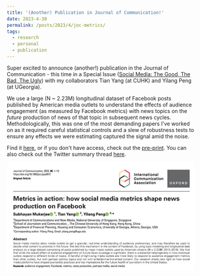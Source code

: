 ```yaml
---
title: '(Another) Publication in Journal of Communication!'
date: 2023-4-30
permalink: /posts/2023/4/joc-metrics/
tags:
  - research
  - personal
  - publication
---
```


Super excited to announce (another!) publication in the Journal of Communication - this time in a Special Issue ([Social Media: The Good, The Bad, The Ugly](https://academic.oup.com/joc/pages/cfp-si-social-media-gbu)) with my collaborators Tian Yang (at CUHK) and Yilang Peng (at UGeorgia).

We use a large (N ~ 2.23M) longitudinal dataset of Facebook posts published by American media outlets to understand the effects of  audience engagement (as measured by Facebook metrics) with news topics on the *future* production of news of that topic in subsequent news cycles. Methodologically, this was one of the most demanding papers I've worked on as it required careful statistical controls and a slew of robustness tests to ensure any effects we were estimating captured the signal amid the noise.

Find it [here](https://academic.oup.com/joc/advance-article-abstract/doi/10.1093/joc/jqad012/7136724), or if you don't have access, check out the [pre-print](https://osf.io/vcp69/). You can also check out the Twitter summary thread [here](https://twitter.com/wrahool/status/1650169463512375299).

![joc metrics screengrab](/assets/images/joc-metrics.jpg)